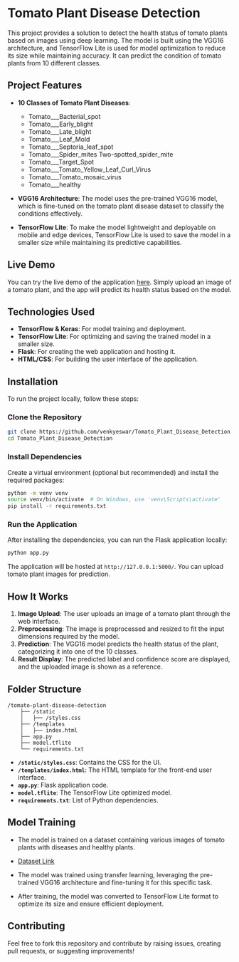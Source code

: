 
# Tomato Plant Disease Detection

This project provides a solution to detect the health status of tomato plants based on images using deep learning. The model is built using the VGG16 architecture, and TensorFlow Lite is used for model optimization to reduce its size while maintaining accuracy. It can predict the condition of tomato plants from 10 different classes.

## Project Features

- **10 Classes of Tomato Plant Diseases**:
  - Tomato___Bacterial_spot
  - Tomato___Early_blight
  - Tomato___Late_blight
  - Tomato___Leaf_Mold
  - Tomato___Septoria_leaf_spot
  - Tomato___Spider_mites Two-spotted_spider_mite
  - Tomato___Target_Spot
  - Tomato___Tomato_Yellow_Leaf_Curl_Virus
  - Tomato___Tomato_mosaic_virus
  - Tomato___healthy

- **VGG16 Architecture**: The model uses the pre-trained VGG16 model, which is fine-tuned on the tomato plant disease dataset to classify the conditions effectively.

- **TensorFlow Lite**: To make the model lightweight and deployable on mobile and edge devices, TensorFlow Lite is used to save the model in a smaller size while maintaining its predictive capabilities.

## Live Demo

You can try the live demo of the application [here](https://tomato-plant-disease-detection-v2i2.onrender.com). Simply upload an image of a tomato plant, and the app will predict its health status based on the model.

## Technologies Used

- **TensorFlow & Keras**: For model training and deployment.
- **TensorFlow Lite**: For optimizing and saving the trained model in a smaller size.
- **Flask**: For creating the web application and hosting it.
- **HTML/CSS**: For building the user interface of the application.

## Installation

To run the project locally, follow these steps:

### Clone the Repository

```bash
git clone https://github.com/venkyeswar/Tomato_Plant_Disease_Detection.git
cd Tomato_Plant_Disease_Detection
```

### Install Dependencies

Create a virtual environment (optional but recommended) and install the required packages:

```bash
python -m venv venv
source venv/bin/activate  # On Windows, use 'venv\Scripts\activate'
pip install -r requirements.txt
```

### Run the Application

After installing the dependencies, you can run the Flask application locally:

```bash
python app.py
```

The application will be hosted at `http://127.0.0.1:5000/`. You can upload tomato plant images for prediction.

## How It Works

1. **Image Upload**: The user uploads an image of a tomato plant through the web interface.
2. **Preprocessing**: The image is preprocessed and resized to fit the input dimensions required by the model.
3. **Prediction**: The VGG16 model predicts the health status of the plant, categorizing it into one of the 10 classes.
4. **Result Display**: The predicted label and confidence score are displayed, and the uploaded image is shown as a reference.

## Folder Structure

```
/tomato-plant-disease-detection
    ├── /static
    │   ├── /styles.css
    ├── /templates
    │   ├── index.html
    ├── app.py
    ├── model.tflite
    └── requirements.txt
```

- **`/static/styles.css`**: Contains the CSS for the UI.
- **`/templates/index.html`**: The HTML template for the front-end user interface.
- **`app.py`**: Flask application code.
- **`model.tflite`**: The TensorFlow Lite optimized model.
- **`requirements.txt`**: List of Python dependencies.

## Model Training

- The model is trained on a dataset containing various images of tomato plants with diseases and healthy plants.

- [Dataset Link](https://tomato-plant-disease-detection-v2i2.onrender.com)
- The model was trained using transfer learning, leveraging the pre-trained VGG16 architecture and fine-tuning it for this specific task.
- After training, the model was converted to TensorFlow Lite format to optimize its size and ensure efficient deployment.

## Contributing

Feel free to fork this repository and contribute by raising issues, creating pull requests, or suggesting improvements!
